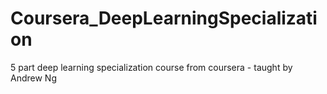 # Coursera_DeepLearningSpecialization
5 part deep learning specialization course from coursera - taught by Andrew Ng
